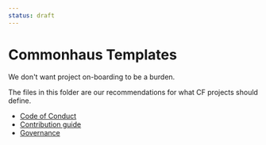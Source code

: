 ```yaml
---
status: draft
---
```

# Commonhaus Templates

We don't want project on-boarding to be a burden.

The files in this folder are our recommendations for what CF projects should define.

- [Code of Conduct](CODE_OF_CONDUCT.md)
- [Contribution guide](CONTRIBUTING.md)
- [Governance](GOVERNANCE.md)